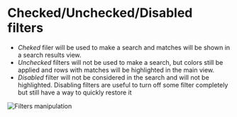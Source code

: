 # Checked/Unchecked/Disabled filters

- *Cheked* filer will be used to make a search and matches will be shown in a search results view.
- *Unchecked* filters will not be used to make a search, but colors still be applied and rows with matches will be highlighted in the main view.
- *Disabled* filter will not be considered in the search and will not be highlighted. Disabling filters are useful to turn off some filter completely but still have a way to quickly restore it

![Filters manipulation](assets/documentation/search/filters_enable_disable.gif)
